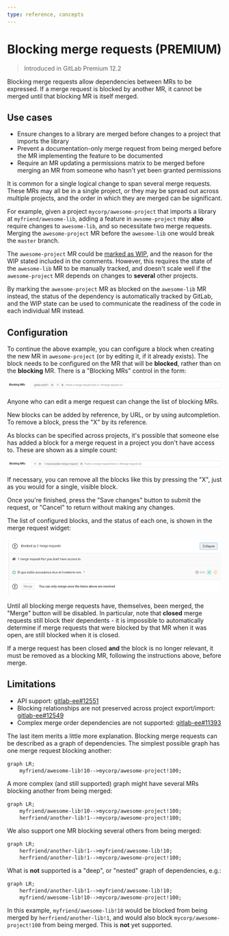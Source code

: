 ```yaml
---
type: reference, concepts
---
```


# Blocking merge requests **(PREMIUM)**

> Introduced in GitLab Premium 12.2

Blocking merge requests allow dependencies between MRs to be expressed. If a
merge request is blocked by another MR, it cannot be merged until that blocking
MR is itself merged.

## Use cases

* Ensure changes to a library are merged before changes to a project that
  imports the library
* Prevent a documentation-only merge request from being merged before the MR
  implementing the feature to be documented
* Require an MR updating a permissions matrix to be merged before merging an
  MR from someone who hasn't yet been granted permissions

It is common for a single logical change to span several merge requests. These
MRs may all be in a single project, or they may be spread out across multiple
projects, and the order in which they are merged can be significant.

For example, given a project `mycorp/awesome-project` that imports a library
at `myfriend/awesome-lib`, adding a feature in `awsome-project` may **also**
require changes to `awesome-lib`, and so necessitate two merge requests. Merging
the `awesome-project` MR before the `awesome-lib` one would break the `master`
branch.

The `awesome-project` MR could be [marked as WIP](work_in_progress_merge_requests.md),
and the reason for the WIP stated included in the comments. However, this
requires the state of the `awesome-lib` MR to be manually tracked, and doesn't
scale well if the `awesome-project` MR depends on changes to **several** other
projects.

By marking the `awesome-project` MR as blocked on the `awesome-lib` MR instead,
the status of the dependency is automatically tracked by GitLab, and the WIP
state can be used to communicate the readiness of the code in each individual
MR instead.

## Configuration

To continue the above example, you can configure a block when creating the
new MR in `awesome-project` (or by editing it, if it already exists). The block
needs to be configured on the MR that will be **blocked**, rather than on the
**blocking** MR. There is a "Blocking MRs" control in the form:

![Blocking MRs form control](img/edit_blocking_merge_requests.png)

Anyone who can edit a merge request can change the list of blocking MRs.

New blocks can be added by reference, by URL, or by using autcompletion. To
remove a block, press the "X" by its reference.

As blocks can be specified across projects, it's possible that someone else has
added a block for a merge request in a project you don't have access to. These
are shown as a simple count:

![Blocking MRs form control with inaccessible MRs](img/edit_blocking_merge_requests_inaccessible.png)

If necessary, you can remove all the blocks like this by pressing the "X", just
as you would for a single, visible block.

Once you're finished, press the "Save changes" button to submit the request, or
"Cancel" to return without making any changes.

The list of configured blocks, and the status of each one, is shown in the merge
request widget:

![Blocking MRs in merge request widget](img/show_blocking_merge_requests_in_mr_widget.png)

Until all blocking merge requests have, themselves, been merged, the "Merge"
button will be disabled. In particular, note that **closed** merge requests
still block their dependents - it is impossible to automatically determine if
merge requests that were blocked by that MR when it was open, are still blocked
when it is closed.

If a merge request has been closed **and** the block is no longer relevant, it
must be removed as a blocking MR, following the instructions above, before
merge.

## Limitations

* API support: [gitlab-ee#12551](https://gitlab.com/gitlab-org/gitlab-ee/issues/12551)
* Blocking relationships are not preserved across project export/import: [gitlab-ee#12549](https://gitlab.com/gitlab-org/gitlab-ee/issues/12549)
* Complex merge order dependencies are not supported: [gitlab-ee#11393](https://gitlab.com/gitlab-org/gitlab-ee/issues/11393)

The last item merits a little more explanation. Blocking merge requests can be
described as a graph of dependencies. The simplest possible graph has one
merge request blocking another:

```mermaid
graph LR;
    myfriend/awesome-lib!10-->mycorp/awesome-project!100;
```

A more complex (and still supported) graph might have several MRs blocking
another from being merged:

```mermaid
graph LR;
    myfriend/awesome-lib!10-->mycorp/awesome-project!100;
    herfriend/another-lib!1-->mycorp/awesome-project!100;
```

We also support one MR blocking several others from being merged:

```mermaid
graph LR;
    herfriend/another-lib!1-->myfriend/awesome-lib!10;
    herfriend/another-lib!1-->mycorp/awesome-project!100;
```

What is **not** supported is a "deep", or "nested" graph of dependencies, e.g.:

```mermaid
graph LR;
    herfriend/another-lib!1-->myfriend/awesome-lib!10;
    myfriend/awesome-lib!10-->mycorp/awesome-project!100;
```

In this example, `myfriend/awesome-lib!10` would be blocked from being merged by
`herfriend/another-lib!1`, and would also block `mycorp/awesome-project!100`
from being merged. This is **not** yet supported.

